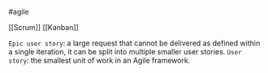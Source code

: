 #agile

[[Scrum]]
[[Kanban]]

`Epic user story`: a large request that cannot be delivered as defined within a single iteration, it can be split into multiple smaller user stories.
`User story`: the smallest unit of work in an Agile framework.